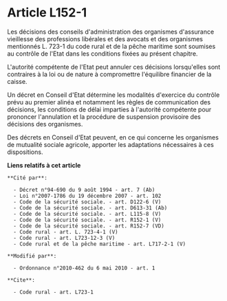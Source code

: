 # Article L152-1

Les décisions des conseils d'administration des organismes d'assurance vieillesse des professions libérales et des avocats et
des organismes mentionnés L. 723-1 du code rural et de la pêche maritime sont soumises au contrôle de l'Etat dans les
conditions fixées au présent chapitre.

L'autorité compétente de l'Etat peut annuler ces décisions lorsqu'elles sont contraires à la loi ou de nature à compromettre
l'équilibre financier de la caisse. 

Un décret en Conseil d'Etat détermine les modalités d'exercice du contrôle prévu au premier alinéa et notamment les règles de
communication des décisions, les conditions de délai imparties à l'autorité compétente pour prononcer l'annulation et la
procédure de suspension provisoire des décisions des organismes. 

Des décrets en Conseil d'Etat peuvent, en ce qui concerne les organismes de mutualité sociale agricole, apporter les
adaptations nécessaires à ces dispositions.

**Liens relatifs à cet article**

	**Cité par**:

	  - Décret n°94-690 du 9 août 1994 - art. 7 (Ab)
	  - Loi n°2007-1786 du 19 décembre 2007 - art. 102
	  - Code de la sécurité sociale. - art. D122-6 (V)
	  - Code de la sécurité sociale. - art. D613-31 (Ab)
	  - Code de la sécurité sociale. - art. L115-8 (V)
	  - Code de la sécurité sociale. - art. R152-1 (V)
	  - Code de la sécurité sociale. - art. R152-7 (VD)
	  - Code rural - art. L. 723-4-1 (V)
	  - Code rural - art. L723-12-3 (V)
	  - Code rural et de la pêche maritime - art. L717-2-1 (V)

	**Modifié par**:

	  - Ordonnance n°2010-462 du 6 mai 2010 - art. 1

	**Cite**:

	  - Code rural - art. L723-1
